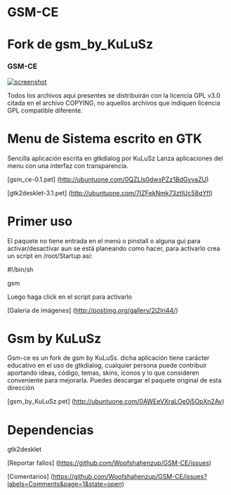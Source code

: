 GSM-CE
======

Fork de gsm_by_KuLuSz
=====================

### GSM-CE 
[![screenshot](http://s5.postimg.org/pw7yxieqv/gsm1.png)](http://s5.postimg.org/pw7yxieqv/gsm1.png)


Todos los archivos aqui presentes se distribuirán con la
licencia GPL v3.0 citada en el archivo COPYING, no aquellos
archivos que indiquen licencia GPL compatible diferente.

Menu de Sistema escrito en GTK
==============================
Sencilla aplicación escrita en gtkdialog por KuLuSz
Lanza aplicaciones del menu con una interfaz con 
transparencia.

[gsm_ce-0.1.pet]
(http://ubuntuone.com/0QZLIs0dwxPZz1BdGyvaZU)

[gtk2desklet-3.1.pet]
(http://ubuntuone.com/7IZFekNmk73ztIUc58qYfl)

Primer uso
==========
El paquete no tiene entrada en el menú o pinstall o alguna gui para 
activar/desactivar aun se está planeando como hacer, para activarlo 
crea un script en /root/Startup asi:

#!/bin/sh
 
gsm
 
Luego haga click en el script para activarlo 

[Galeria de imágenes] 
(http://postimg.org/gallery/2j2lri44/)

Gsm by KuLuSz
=============

Gsm-ce es un fork de gsm by KuLuSs. dicha aplicación tiene carácter educativo en el 
uso de gtkdialog, cualquier persona puede contribuir aportando ideas, código,
temas, skins, íconos y lo que consideren conveniente para mejorarla.
Puedes descargar el paquete original de esta dirección

[gsm_by_KuLuSz.pet]
(http://ubuntuone.com/0AWEeVXraLOe0j5OpXn2Av)

Dependencias
============
gtk2desklet

[Reportar fallos]
(https://github.com/Woofshahenzup/GSM-CE/issues)

[Comentarios]
(https://github.com/Woofshahenzup/GSM-CE/issues?labels=Comments&page=1&state=open)